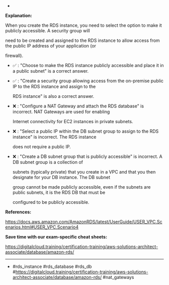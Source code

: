 *

**Explanation:**

When you create the RDS instance, you need to select the option to make it publicly accessible. A security group will

need to be created and assigned to the RDS instance to allow access from the public IP address of your application (or

firewall).

* ✅ :  "Choose to make the RDS instance publicly accessible and place it in a public subnet" is a correct answer.

* ✅ :  "Create a security group allowing access from the on-premise public IP to the RDS instance and assign to the

  RDS instance" is also a correct answer.

* ❌ :  "Configure a NAT Gateway and attach the RDS database" is incorrect. NAT Gateways are used for enabling

  Internet connectivity for EC2 instances in private subnets.

* ❌ :  "Select a public IP within the DB subnet group to assign to the RDS instance" is incorrect. The RDS instance

  does not require a public IP.

* ❌ :  "Create a DB subnet group that is publicly accessible" is incorrect. A DB subnet group is a collection of

  subnets (typically private) that you create in a VPC and that you then designate for your DB instance. The DB subnet

  group cannot be made publicly accessible, even if the subnets are public subnets, it is the RDS DB that must be

  configured to be publicly accessible.

**References:**

<https://docs.aws.amazon.com/AmazonRDS/latest/UserGuide/USER_VPC.Scenarios.html#USER_VPC.Scenario4>

**Save time with our exam-specific cheat sheets:**

<https://digitalcloud.training/certification-training/aws-solutions-architect-associate/database/amazon-rds/>

----
* #rds_instance #rds_database #rds_db #<https://digitalcloud.training/certification-training/aws-solutions-architect-associate/database/amazon-rds/> #nat_gateways
